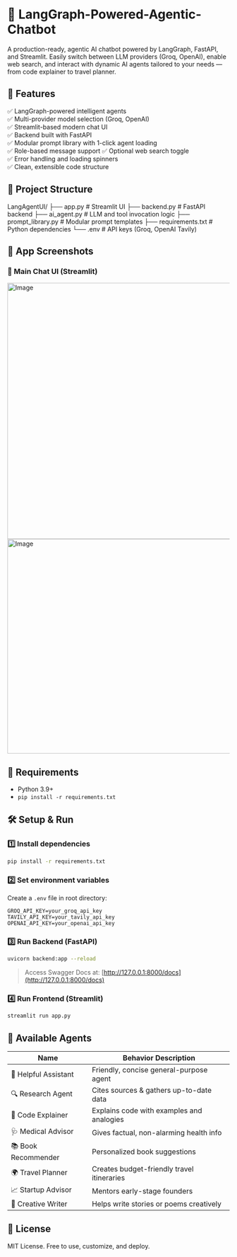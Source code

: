 # 🤖 LangGraph-Powered-Agentic-Chatbot

A production-ready, agentic AI chatbot powered by LangGraph, FastAPI, and Streamlit. Easily switch between LLM providers (Groq, OpenAI), enable web search, and interact with dynamic AI agents tailored to your needs — from code explainer to travel planner.

## 🚀 Features

✅ LangGraph-powered intelligent agents  
✅ Multi-provider model selection (Groq, OpenAI)  
✅ Streamlit-based modern chat UI  
✅ Backend built with FastAPI  
✅ Modular prompt library with 1-click agent loading  
✅ Role-based message support
✅ Optional web search toggle  
✅ Error handling and loading spinners  
✅ Clean, extensible code structure  

## 📁 Project Structure

LangAgentUI/
├── app.py                 # Streamlit UI
├── backend.py             # FastAPI backend
├── ai_agent.py            # LLM and tool invocation logic
├── prompt_library.py      # Modular prompt templates
├── requirements.txt       # Python dependencies
└── .env                   # API keys (Groq, OpenAI Tavily)

## 📸 App Screenshots

### 🎯 Main Chat UI (Streamlit)

<img width="1259" height="579" alt="Image" src="https://github.com/user-attachments/assets/82be5d47-9f1a-45b1-9ddf-fdabf709513f" />

<img width="1247" height="485" alt="Image" src="https://github.com/user-attachments/assets/77835588-139f-4240-87de-9cd8e4468e98" />

## 🔧 Requirements

- Python 3.9+
- `pip install -r requirements.txt`

## 🛠 Setup & Run

### 1️⃣ Install dependencies
```bash
pip install -r requirements.txt
````

### 2️⃣ Set environment variables

Create a `.env` file in root directory:

```env
GROQ_API_KEY=your_groq_api_key
TAVILY_API_KEY=your_tavily_api_key
OPENAI_API_KEY=your_openai_api_key
```

### 3️⃣ Run Backend (FastAPI)

```bash
uvicorn backend:app --reload
```

> Access Swagger Docs at: [http://127.0.0.1:8000/docs](http://127.0.0.1:8000/docs)

### 4️⃣ Run Frontend (Streamlit)

```bash
streamlit run app.py
```

## 🧠 Available Agents

| Name                 | Behavior Description                       |
| -------------------- | ------------------------------------------ |
| 🤖 Helpful Assistant | Friendly, concise general-purpose agent    |
| 🔍 Research Agent    | Cites sources & gathers up-to-date data    |
| 🧠 Code Explainer    | Explains code with examples and analogies  |
| 🩺 Medical Advisor   | Gives factual, non-alarming health info    |
| 📚 Book Recommender  | Personalized book suggestions              |
| 🌍 Travel Planner    | Creates budget-friendly travel itineraries |
| 📈 Startup Advisor   | Mentors early-stage founders               |
| 🎨 Creative Writer   | Helps write stories or poems creatively    |

## 📄 License

MIT License. Free to use, customize, and deploy.